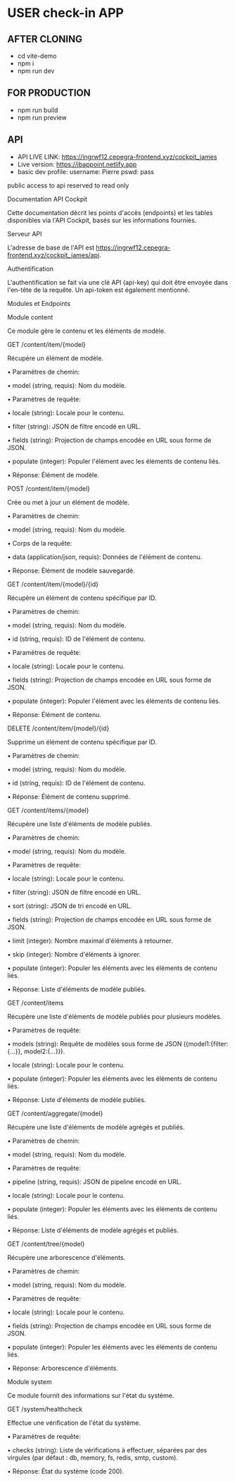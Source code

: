 # USER check-in APP

## AFTER CLONING
- cd vite-demo
- npm i
- npm run dev

## FOR PRODUCTION
- npm run build
- npm run preview

## API

- API LIVE LINK: https://ingrwf12.cepegra-frontend.xyz/cockpit_james
- Live version: https://jbappoint.netlify.app
- basic dev profile: 
username: Pierre 
pswd: pass

public access to api reserved to read only

Documentation API Cockpit

Cette documentation décrit les points d'accès (endpoints) et les tables disponibles via l'API Cockpit, basés sur les informations fournies.

Serveur API

L'adresse de base de l'API est https://ingrwf12.cepegra-frontend.xyz/cockpit_james/api.

Authentification

L'authentification se fait via une clé API (api-key) qui doit être envoyée dans l'en-tête de la requête. Un api-token est également mentionné.

Modules et Endpoints

Module content

Ce module gère le contenu et les éléments de modèle.

GET /content/item/{model}

Récupère un élément de modèle.

•
Paramètres de chemin:

•
model (string, requis): Nom du modèle.



•
Paramètres de requête:

•
locale (string): Locale pour le contenu.

•
filter (string): JSON de filtre encodé en URL.

•
fields (string): Projection de champs encodée en URL sous forme de JSON.

•
populate (integer): Populer l'élément avec les éléments de contenu liés.



•
Réponse: Élément de modèle.

POST /content/item/{model}

Crée ou met à jour un élément de modèle.

•
Paramètres de chemin:

•
model (string, requis): Nom du modèle.



•
Corps de la requête:

•
data (application/json, requis): Données de l'élément de contenu.



•
Réponse: Élément de modèle sauvegardé.

GET /content/item/{model}/{id}

Récupère un élément de contenu spécifique par ID.

•
Paramètres de chemin:

•
model (string, requis): Nom du modèle.

•
id (string, requis): ID de l'élément de contenu.



•
Paramètres de requête:

•
locale (string): Locale pour le contenu.

•
fields (string): Projection de champs encodée en URL sous forme de JSON.

•
populate (integer): Populer l'élément avec les éléments de contenu liés.



•
Réponse: Élément de contenu.

DELETE /content/item/{model}/{id}

Supprime un élément de contenu spécifique par ID.

•
Paramètres de chemin:

•
model (string, requis): Nom du modèle.

•
id (string, requis): ID de l'élément de contenu.



•
Réponse: Élément de contenu supprimé.

GET /content/items/{model}

Récupère une liste d'éléments de modèle publiés.

•
Paramètres de chemin:

•
model (string, requis): Nom du modèle.



•
Paramètres de requête:

•
locale (string): Locale pour le contenu.

•
filter (string): JSON de filtre encodé en URL.

•
sort (string): JSON de tri encodé en URL.

•
fields (string): Projection de champs encodée en URL sous forme de JSON.

•
limit (integer): Nombre maximal d'éléments à retourner.

•
skip (integer): Nombre d'éléments à ignorer.

•
populate (integer): Populer les éléments avec les éléments de contenu liés.



•
Réponse: Liste d'éléments de modèle publiés.

GET /content/items

Récupère une liste d'éléments de modèle publiés pour plusieurs modèles.

•
Paramètres de requête:

•
models (string): Requête de modèles sous forme de JSON ({model1:{filter:{...}}, model2:{...}}).

•
locale (string): Locale pour le contenu.

•
populate (integer): Populer les éléments avec les éléments de contenu liés.



•
Réponse: Liste d'éléments de modèle publiés.

GET /content/aggregate/{model}

Récupère une liste d'éléments de modèle agrégés et publiés.

•
Paramètres de chemin:

•
model (string, requis): Nom du modèle.



•
Paramètres de requête:

•
pipeline (string, requis): JSON de pipeline encodé en URL.

•
locale (string): Locale pour le contenu.

•
populate (integer): Populer les éléments avec les éléments de contenu liés.



•
Réponse: Liste d'éléments de modèle agrégés et publiés.

GET /content/tree/{model}

Récupère une arborescence d'éléments.

•
Paramètres de chemin:

•
model (string, requis): Nom du modèle.



•
Paramètres de requête:

•
locale (string): Locale pour le contenu.

•
fields (string): Projection de champs encodée en URL sous forme de JSON.

•
populate (integer): Populer les éléments avec les éléments de contenu liés.



•
Réponse: Arborescence d'éléments.

Module system

Ce module fournit des informations sur l'état du système.

GET /system/healthcheck

Effectue une vérification de l'état du système.

•
Paramètres de requête:

•
checks (string): Liste de vérifications à effectuer, séparées par des virgules (par défaut : db, memory, fs, redis, smtp, custom).



•
Réponse: État du système (code 200).

